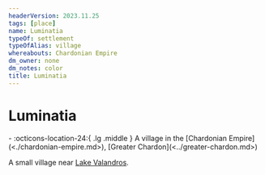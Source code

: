 ```yaml
---
headerVersion: 2023.11.25
tags: [place]
name: Luminatia
typeOf: settlement
typeOfAlias: village
whereabouts: Chardonian Empire
dm_owner: none
dm_notes: color
title: Luminatia
---
```

# Luminatia
<div class="grid cards ext-narrow-margin ext-one-column" markdown>
-    :octicons-location-24:{ .lg .middle } A village in the [Chardonian Empire](<./chardonian-empire.md>), [Greater Chardon](<../greater-chardon.md>)  
</div>


A small village near [Lake Valandros](<../lake-valandros.md>).
